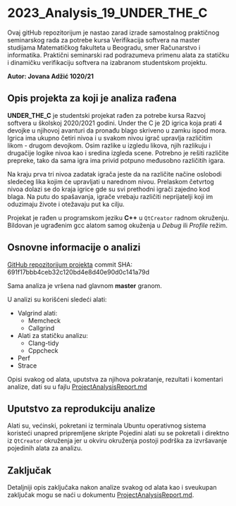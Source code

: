 # 2023_Analysis_19_UNDER_THE_C

Ovaj gitHub repozitorijum je nastao zarad izrade samostalnog praktičnog seminarskog rada za potrebe kursa Verifikacija softvera na master studijama Matematičkog fakulteta u Beogradu, smer Računarstvo i informatika.
Praktični seminarski rad podrazumeva primenu alata za statičku i dinamičku verifikaciju softvera na izabranom studentskom projektu.

**Autor: Jovana Adžić 1020/21**

## Opis projekta za koji je analiza rađena
**UNDER_THE_C** je studentski projekat rađen za potrebe kursa Razvoj softvera u školskoj 2020/2021 godini.
Under the C je 2D igrica koja prati 4 devojke u njihovoj avanturi da pronađu blago skriveno u zamku ispod mora.
Igrica ima ukupno četiri nivoa i u svakom nivou igrač upravlja različitim likom - drugom devojkom. Osim razlike u izgledu likova, njih razlikuju i drugačije logike nivoa kao i sredina izgleda scene. Potrebno je rešiti različite prepreke, tako da sama igra ima privid potpuno međusobno različitih igara.

Na kraju prva tri nivoa zadatak igrača jeste da na različite načine oslobodi sledećeg lika kojim će upravljati u narednom nivou. Prelaskom četvrtog nivoa dolazi se do kraja igrice gde su svi prethodni igrači zajedno kod blaga. Na putu do spašavanja, igrače vrebaju različiti neprijatelji koji im oduzimaju živote i otežavaju put ka cilju.

Projekat je rađen u programskom jeziku **C++** u `QtCreator` radnom okruženju.
Bildovan je ugrađenim gcc alatom samog okuženja u *Debug* ili *Profile* režim.

## Osnovne informacije o analizi
[GitHub repozitorijum projekta](https://gitlab.com/matf-bg-ac-rs/course-rs/projects-2020-2021/19-under-the-c)
commit SHA: 691f17bbb4ceb32c120bd4e8d40e90d0c141a79d

Sama analiza je vršena nad glavnom **master** granom.

U analizi su korišćeni sledeći alati:

- Valgrind alati:
    - Memcheck
    - Callgrind
- Alati za statičku analizu:
    - Clang-tidy
    - Cppcheck
- Perf
- Strace

Opisi svakog od alata, uputstva za njihova pokratanje, rezultati i komentari analize, dati su u fajlu [ProjectAnalysisReport.md](ProjectAnalysisReport.md)

## Uputstvo za reprodukciju analize
Alati su, većinski, pokretani iz terminala Ubuntu operativnog sistema koristeći unapred pripremljene skripte
Pojedini alati su se pokretali i direktno iz `QtCreator` okruženja jer u okviru okruženja postoji podrška za izvršavanje pojedinih alata za analizu.

## Zaključak
Detaljniji opis zaključaka nakon analize svakog od alata kao i sveukupan zaključak mogu se naći u dokumentu
[ProjectAnalysisReport.md](ProjectAnalysisReport.md).
